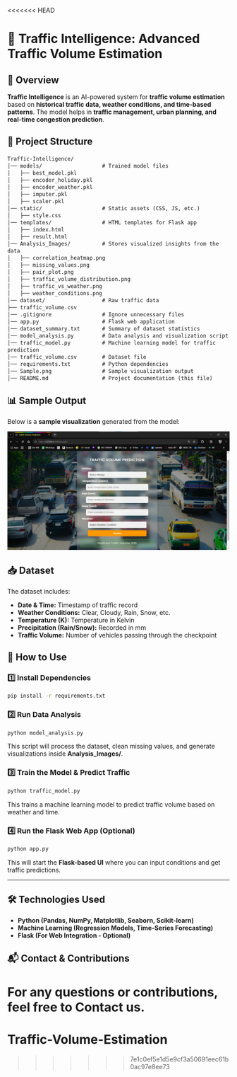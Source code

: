 <<<<<<< HEAD
# 🚦 Traffic Intelligence: Advanced Traffic Volume Estimation  

## **📌 Overview**  
**Traffic Intelligence** is an AI-powered system for **traffic volume estimation** based on **historical traffic data, weather conditions, and time-based patterns**. The model helps in **traffic management, urban planning, and real-time congestion prediction**.  

## **📂 Project Structure**  
```
Traffic-Intelligence/
│── models/                   # Trained model files  
│   ├── best_model.pkl  
│   ├── encoder_holiday.pkl  
│   ├── encoder_weather.pkl  
│   ├── imputer.pkl  
│   ├── scaler.pkl  
│── static/                   # Static assets (CSS, JS, etc.)  
│   ├── style.css  
│── templates/                # HTML templates for Flask app  
│   ├── index.html  
│   ├── result.html  
│── Analysis_Images/          # Stores visualized insights from the data  
│   ├── correlation_heatmap.png  
│   ├── missing_values.png  
│   ├── pair_plot.png  
│   ├── traffic_volume_distribution.png  
│   ├── traffic_vs_weather.png  
│   ├── weather_conditions.png  
│── dataset/                  # Raw traffic data  
├── traffic_volume.csv
│── .gitignore                # Ignore unnecessary files  
│── app.py                    # Flask web application  
│── dataset_summary.txt       # Summary of dataset statistics  
│── model_analysis.py         # Data analysis and visualization script  
│── traffic_model.py          # Machine learning model for traffic prediction  
│── traffic_volume.csv        # Dataset file  
│── requirements.txt          # Python dependencies  
│── Sample.png                # Sample visualization output  
│── README.md                 # Project documentation (this file)  
```

## **📊 Sample Output**  
Below is a **sample visualization** generated from the model:  

![Traffic Analysis Output](./Sample.png)  

## **📥 Dataset**  
The dataset includes:  
- **Date & Time:** Timestamp of traffic record  
- **Weather Conditions:** Clear, Cloudy, Rain, Snow, etc.  
- **Temperature (K):** Temperature in Kelvin  
- **Precipitation (Rain/Snow):** Recorded in mm  
- **Traffic Volume:** Number of vehicles passing through the checkpoint  

## **📌 How to Use**  

### **1️⃣ Install Dependencies**  
```bash
pip install -r requirements.txt
```

### **2️⃣ Run Data Analysis**  
```bash
python model_analysis.py
```
This script will process the dataset, clean missing values, and generate visualizations inside **Analysis_Images/**.

### **3️⃣ Train the Model & Predict Traffic**  
```bash
python traffic_model.py
```
This trains a machine learning model to predict traffic volume based on weather and time.

### **4️⃣ Run the Flask Web App (Optional)**  
```bash
python app.py
```
This will start the **Flask-based UI** where you can input conditions and get traffic predictions.  

---

## **🛠 Technologies Used**  
- **Python (Pandas, NumPy, Matplotlib, Seaborn, Scikit-learn)**  
- **Machine Learning (Regression Models, Time-Series Forecasting)**  
- **Flask (For Web Integration - Optional)**  

## **📬 Contact & Contributions**  
For any questions or contributions, feel free to Contact us.
=======
# Traffic-Volume-Estimation
>>>>>>> 7e1c0ef5e1d5e9cf3a50691eec61b0ac97e8ee73
